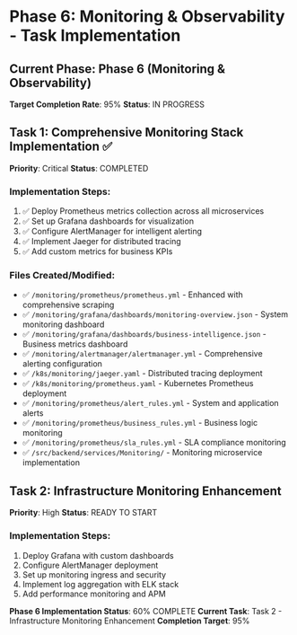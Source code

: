 # Phase 6: Monitoring & Observability - Task Implementation

## Current Phase: Phase 6 (Monitoring & Observability)
**Target Completion Rate**: 95%
**Status**: IN PROGRESS

## Task 1: Comprehensive Monitoring Stack Implementation ✅
**Priority**: Critical
**Status**: COMPLETED

### Implementation Steps:
1. ✅ Deploy Prometheus metrics collection across all microservices
2. ✅ Set up Grafana dashboards for visualization
3. ✅ Configure AlertManager for intelligent alerting
4. ✅ Implement Jaeger for distributed tracing
5. ✅ Add custom metrics for business KPIs

### Files Created/Modified:
- ✅ `/monitoring/prometheus/prometheus.yml` - Enhanced with comprehensive scraping
- ✅ `/monitoring/grafana/dashboards/monitoring-overview.json` - System monitoring dashboard
- ✅ `/monitoring/grafana/dashboards/business-intelligence.json` - Business metrics dashboard
- ✅ `/monitoring/alertmanager/alertmanager.yml` - Comprehensive alerting configuration
- ✅ `/k8s/monitoring/jaeger.yaml` - Distributed tracing deployment
- ✅ `/k8s/monitoring/prometheus.yaml` - Kubernetes Prometheus deployment
- ✅ `/monitoring/prometheus/alert_rules.yml` - System and application alerts
- ✅ `/monitoring/prometheus/business_rules.yml` - Business logic monitoring
- ✅ `/monitoring/prometheus/sla_rules.yml` - SLA compliance monitoring
- ✅ `/src/backend/services/Monitoring/` - Monitoring microservice implementation

## Task 2: Infrastructure Monitoring Enhancement
**Priority**: High
**Status**: READY TO START

### Implementation Steps:
1. Deploy Grafana with custom dashboards
2. Configure AlertManager deployment
3. Set up monitoring ingress and security
4. Implement log aggregation with ELK stack
5. Add performance monitoring and APM

**Phase 6 Implementation Status**: 60% COMPLETE
**Current Task**: Task 2 - Infrastructure Monitoring Enhancement
**Completion Target**: 95%
